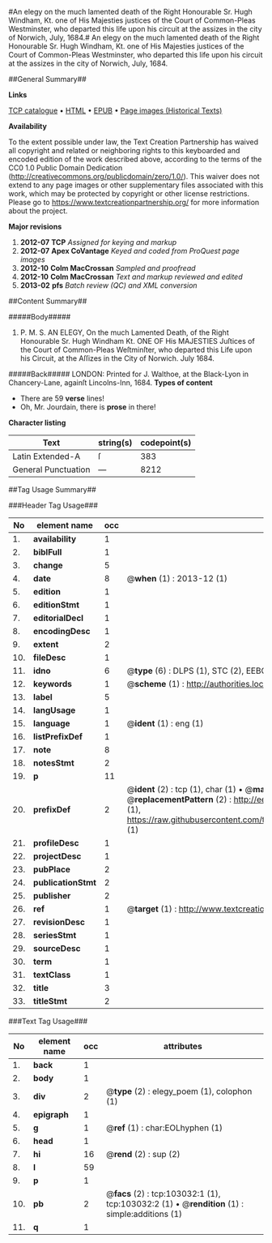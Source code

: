 #An elegy on the much lamented death of the Right Honourable Sr. Hugh Windham, Kt. one of His Majesties justices of the Court of Common-Pleas Westminster, who departed this life upon his circuit at the assizes in the city of Norwich, July, 1684.#
An elegy on the much lamented death of the Right Honourable Sr. Hugh Windham, Kt. one of His Majesties justices of the Court of Common-Pleas Westminster, who departed this life upon his circuit at the assizes in the city of Norwich, July, 1684.

##General Summary##

**Links**

[TCP catalogue](http://www.ota.ox.ac.uk/tcp/)  • 
[HTML](http://tei.it.ox.ac.uk/tcp/Texts-HTML/free/A54/A54250.html)  • 
[EPUB](http://tei.it.ox.ac.uk/tcp/Texts-EPUB/free/A54/A54250.epub) • 
[Page images (Historical Texts)](https://historicaltexts.jisc.ac.uk/eebo-14990087e)

**Availability**

To the extent possible under law, the Text Creation Partnership has waived all copyright and related or neighboring rights to this keyboarded and encoded edition of the work described above, according to the terms of the CC0 1.0 Public Domain Dedication (http://creativecommons.org/publicdomain/zero/1.0/). This waiver does not extend to any page images or other supplementary files associated with this work, which may be protected by copyright or other license restrictions. Please go to https://www.textcreationpartnership.org/ for more information about the project.

**Major revisions**

1. __2012-07__ __TCP__ *Assigned for keying and markup*
1. __2012-07__ __Apex CoVantage__ *Keyed and coded from ProQuest page images*
1. __2012-10__ __Colm MacCrossan__ *Sampled and proofread*
1. __2012-10__ __Colm MacCrossan__ *Text and markup reviewed and edited*
1. __2013-02__ __pfs__ *Batch review (QC) and XML conversion*

##Content Summary##

#####Body#####

1. P. M. S. AN ELEGY, On the much Lamented Death, of the Right Honourable Sr. Hugh Windham Kt. ONE OF His MAJESTIES Juſtices of the Court of Common-Pleas Weſtminſter, who departed this Life upon his Circuit, at the Aſſizes in the City of Norwich. July 1684.

#####Back#####
LONDON: Printed for J. Walthoe, at the Black-Lyon in Chancery-Lane, againſt Lincolns-Inn, 1684.
**Types of content**

  * There are 59 **verse** lines!
  * Oh, Mr. Jourdain, there is **prose** in there!

**Character listing**


|Text|string(s)|codepoint(s)|
|---|---|---|
|Latin Extended-A|ſ|383|
|General Punctuation|—|8212|

##Tag Usage Summary##

###Header Tag Usage###

|No|element name|occ|attributes|
|---|---|---|---|
|1.|__availability__|1||
|2.|__biblFull__|1||
|3.|__change__|5||
|4.|__date__|8| @__when__ (1) : 2013-12 (1)|
|5.|__edition__|1||
|6.|__editionStmt__|1||
|7.|__editorialDecl__|1||
|8.|__encodingDesc__|1||
|9.|__extent__|2||
|10.|__fileDesc__|1||
|11.|__idno__|6| @__type__ (6) : DLPS (1), STC (2), EEBO-CITATION (1), OCLC (1), VID (1)|
|12.|__keywords__|1| @__scheme__ (1) : http://authorities.loc.gov/ (1)|
|13.|__label__|5||
|14.|__langUsage__|1||
|15.|__language__|1| @__ident__ (1) : eng (1)|
|16.|__listPrefixDef__|1||
|17.|__note__|8||
|18.|__notesStmt__|2||
|19.|__p__|11||
|20.|__prefixDef__|2| @__ident__ (2) : tcp (1), char (1)  •  @__matchPattern__ (2) : ([0-9\-]+):([0-9IVX]+) (1), (.+) (1)  •  @__replacementPattern__ (2) : http://eebo.chadwyck.com/downloadtiff?vid=$1&page=$2 (1), https://raw.githubusercontent.com/textcreationpartnership/Texts/master/tcpchars.xml#$1 (1)|
|21.|__profileDesc__|1||
|22.|__projectDesc__|1||
|23.|__pubPlace__|2||
|24.|__publicationStmt__|2||
|25.|__publisher__|2||
|26.|__ref__|1| @__target__ (1) : http://www.textcreationpartnership.org/docs/. (1)|
|27.|__revisionDesc__|1||
|28.|__seriesStmt__|1||
|29.|__sourceDesc__|1||
|30.|__term__|1||
|31.|__textClass__|1||
|32.|__title__|3||
|33.|__titleStmt__|2||


###Text Tag Usage###

|No|element name|occ|attributes|
|---|---|---|---|
|1.|__back__|1||
|2.|__body__|1||
|3.|__div__|2| @__type__ (2) : elegy_poem (1), colophon (1)|
|4.|__epigraph__|1||
|5.|__g__|1| @__ref__ (1) : char:EOLhyphen (1)|
|6.|__head__|1||
|7.|__hi__|16| @__rend__ (2) : sup (2)|
|8.|__l__|59||
|9.|__p__|1||
|10.|__pb__|2| @__facs__ (2) : tcp:103032:1 (1), tcp:103032:2 (1)  •  @__rendition__ (1) : simple:additions (1)|
|11.|__q__|1||
